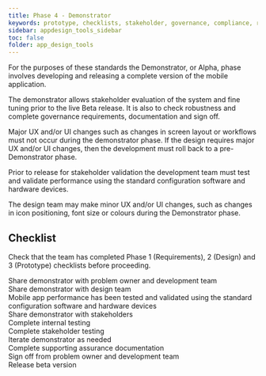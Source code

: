 ```yaml
---
title: Phase 4 - Demonstrator
keywords: prototype, checklists, stakeholder, governance, compliance, requirements, testing, 
sidebar: appdesign_tools_sidebar
toc: false
folder: app_design_tools 
---
```


For the purposes of these standards the Demonstrator, or Alpha, phase involves developing and releasing a complete version of the mobile application. 

The demonstrator allows stakeholder evaluation of the system and fine tuning prior to the live Beta release. It is also to check robustness and complete governance requirements, documentation and sign off.

Major UX and/or UI changes such as changes in screen layout or workflows must not occur during the demonstrator phase. If the design requires major UX and/or UI changes, then the development must roll back to a pre-Demonstrator phase.

Prior to release for stakeholder validation the development team must test and validate performance using the standard configuration software and hardware devices.

The design team may make minor UX and/or UI changes, such as changes in icon positioning, font size or colours during the Demonstrator phase.

## Checklist
Check that the team has completed Phase 1 (Requirements), 2 (Design) and 3 (Prototype) checklists before proceeding.
<p>
				<i class="far fa-square"></i> Share demonstrator with problem owner and development team<br>
				<i class="far fa-square"></i> Share demonstrator with design team<br>
				<i class="far fa-square"></i> Mobile app performance has been tested and validated using the standard configuration software and hardware devices<br>
				<i class="far fa-square"></i> Share demonstrator with stakeholders<br>
				<i class="far fa-square"></i> Complete internal testing<br>
				<i class="far fa-square"></i> Complete stakeholder testing<br>
				<i class="far fa-square"></i> Iterate demonstrator as needed<br>
				<i class="far fa-square"></i> Complete supporting assurance documentation<br>
				<i class="far fa-square"></i> Sign off from problem owner and development team<br>
				<i class="far fa-square"></i> Release beta version
			</p>
